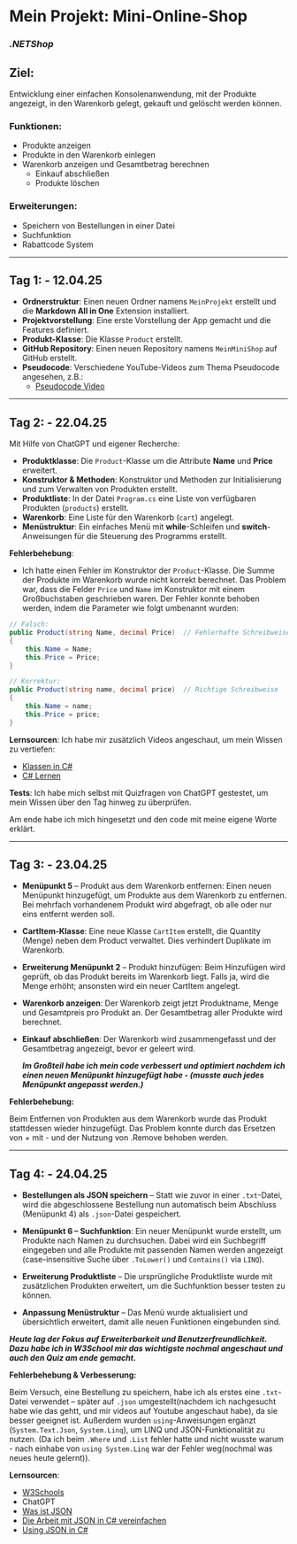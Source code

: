 # **Mein Projekt: Mini-Online-Shop**
### ***.NETShop***

## **Ziel**:
Entwicklung einer einfachen Konsolenanwendung, mit der Produkte angezeigt, in den Warenkorb gelegt, gekauft und gelöscht werden können.

### Funktionen:
- Produkte anzeigen
- Produkte in den Warenkorb einlegen
- Warenkorb anzeigen und Gesamtbetrag berechnen
  - Einkauf abschließen
  - Produkte löschen

### Erweiterungen:
- Speichern von Bestellungen in einer Datei
- Suchfunktion
- Rabattcode System
  
---

## **Tag 1:** - **12.04.25**

- **Ordnerstruktur**: Einen neuen Ordner namens `MeinProjekt` erstellt und die **Markdown All in One** Extension installiert.
- **Projektvorstellung**: Eine erste Vorstellung der App gemacht und die Features definiert.
- **Produkt-Klasse**: Die Klasse `Product` erstellt.
- **GitHub Repository**: Einen neuen Repository namens `MeinMiniShop` auf GitHub erstellt.
- **Pseudocode**: Verschiedene YouTube-Videos zum Thema Pseudocode angesehen, z.B.:
  - [Pseudocode Video](https://www.youtube.com/watch?v=alYA_DJIeMI)

---

## **Tag 2:** - **22.04.25**

Mit Hilfe von ChatGPT und eigener Recherche:

- **Produktklasse**: Die `Product`-Klasse um die Attribute **Name** und **Price** erweitert.
- **Konstruktor & Methoden**: Konstruktor und Methoden zur Initialisierung und zum Verwalten von Produkten erstellt.
- **Produktliste**: In der Datei `Program.cs` eine Liste von verfügbaren Produkten (`products`) erstellt.
- **Warenkorb**: Eine Liste für den Warenkorb (`cart`) angelegt.
- **Menüstruktur**: Ein einfaches Menü mit **while**-Schleifen und **switch**-Anweisungen für die Steuerung des Programms erstellt.
  
**Fehlerbehebung**:
- Ich hatte einen Fehler im Konstruktor der `Product`-Klasse. Die Summe der Produkte im Warenkorb wurde nicht korrekt berechnet. Das Problem war, dass die Felder `Price` und `Name` im Konstruktor mit einem Großbuchstaben geschrieben waren. Der Fehler konnte behoben werden, indem die Parameter wie folgt umbenannt wurden:

```csharp
// Falsch:
public Product(string Name, decimal Price)  // Fehlerhafte Schreibweise
{
    this.Name = Name;
    this.Price = Price;
}

// Korrektur:
public Product(string name, decimal price)  // Richtige Schreibweise
{
    this.Name = name;
    this.Price = price;
}
```

**Lernsourcen**: Ich habe mir zusätzlich Videos angeschaut, um mein Wissen zu vertiefen:
- [Klassen in C#](https://www.youtube.com/watch?v=5kbv5eRsDEA)
- [C# Lernen](https://www.youtube.com/watch?v=nBf3Usw67Tw)

**Tests**: Ich habe mich selbst mit Quizfragen von ChatGPT gestestet, um mein Wissen über den Tag hinweg zu überprüfen.

Am ende habe ich mich hingesetzt und den code mit meine eigene Worte erklärt.

---

## **Tag 3:** - **23.04.25**

- **Menüpunkt 5** – Produkt aus dem Warenkorb entfernen: Einen neuen Menüpunkt hinzugefügt, um Produkte aus dem Warenkorb zu entfernen. Bei mehrfach vorhandenem Produkt wird abgefragt, ob alle oder nur eins entfernt werden soll.

- **CartItem-Klasse**: Eine neue Klasse `CartItem` erstellt, die Quantity (Menge) neben dem Product verwaltet. Dies verhindert Duplikate im Warenkorb.

- **Erweiterung Menüpunkt 2** – Produkt hinzufügen: Beim Hinzufügen wird geprüft, ob das Produkt bereits im Warenkorb liegt. Falls ja, wird die Menge erhöht; ansonsten wird ein neuer CartItem angelegt.

- **Warenkorb anzeigen**: Der Warenkorb zeigt jetzt Produktname, Menge und Gesamtpreis pro Produkt an. Der Gesamtbetrag aller Produkte wird berechnet.

- **Einkauf abschließen**: Der Warenkorb wird zusammengefasst und der Gesamtbetrag angezeigt, bevor er geleert wird.
  
  ***Im Großteil habe ich mein code verbessert und optimiert nachdem ich einen neuen Menüpunkt hinzugefügt habe - (musste auch jedes Menüpunkt angepasst werden.)***


**Fehlerbehebung:**

Beim Entfernen von Produkten aus dem Warenkorb wurde das Produkt stattdessen wieder hinzugefügt. Das Problem konnte durch das Ersetzen von + mit - und der Nutzung von .Remove behoben werden.

---

## **Tag 4:** - **24.04.25**

- **Bestellungen als JSON speichern** – Statt wie zuvor in einer `.txt`-Datei, wird die abgeschlossene Bestellung nun automatisch beim Abschluss (Menüpunkt 4) als `.json`-Datei gespeichert. 

- **Menüpunkt 6 – Suchfunktion**: Ein neuer Menüpunkt wurde erstellt, um Produkte nach Namen zu durchsuchen. Dabei wird ein Suchbegriff eingegeben und alle Produkte mit passenden Namen werden angezeigt (case-insensitive Suche über `.ToLower()` und `Contains()` via `LINQ`).

- **Erweiterung Produktliste** – Die ursprüngliche Produktliste wurde mit zusätzlichen Produkten erweitert, um die Suchfunktion besser testen zu können.

- **Anpassung Menüstruktur** – Das Menü wurde aktualisiert und übersichtlich erweitert, damit alle neuen Funktionen eingebunden sind.

***Heute lag der Fokus auf Erweiterbarkeit und Benutzerfreundlichkeit. Dazu habe ich in W3School mir das wichtigste nochmal angeschaut und auch den Quiz am ende gemacht.***


**Fehlerbehebung & Verbesserung:**

Beim Versuch, eine Bestellung zu speichern, habe ich als erstes eine `.txt`-Datei verwendet – später auf `.json` umgestellt(nachdem ich nachgesucht habe wie das gehtt, und mir videos auf Youtube angeschaut habe), da sie besser geeignet ist. 
Außerdem wurden `using`-Anweisungen ergänzt (`System.Text.Json`, `System.Linq`), um LINQ und JSON-Funktionalität zu nutzen. (Da ich beim `.Where` und `.List` fehler hatte und nicht wusste warum - nach einhabe von `using System.Linq` war der Fehler weg(nochmal was neues heute gelernt)).

**Lernsourcen**:
- [W3Schools](https://www.w3schools.com)
- ChatGPT
- [Was ist JSON](https://www.youtube.com/watch?v=BUFN0WMVW3k&t=40s)
- [Die Arbeit mit JSON in C# vereinfachen](https://www.youtube.com/watch?v=S3hXbc0DC0Q)
- [Using JSON in C#](https://www.youtube.com/watch?v=w6M-Bj-tfv4)
